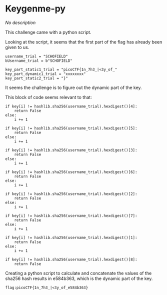 # Keygenme-py

*No description*

This challenge came with a python script.

Looking at the script, it seems that the first part of the flag has already been given to us.
    
    username_trial = "SCHOFIELD"
    bUsername_trial = b"SCHOFIELD"

    key_part_static1_trial = "picoCTF{1n_7h3_|<3y_of_"
    key_part_dynamic1_trial = "xxxxxxxx"
    key_part_static2_trial = "}"
    
It seems the challenge is to figure out the dynamic part of the key. 

This block of code seems relevant to that:

    if key[i] != hashlib.sha256(username_trial).hexdigest()[4]:
        return False
    else:
        i += 1

    if key[i] != hashlib.sha256(username_trial).hexdigest()[5]:
        return False
    else:
        i += 1

    if key[i] != hashlib.sha256(username_trial).hexdigest()[3]:
        return False
    else:
        i += 1

    if key[i] != hashlib.sha256(username_trial).hexdigest()[6]:
        return False
    else:
        i += 1

    if key[i] != hashlib.sha256(username_trial).hexdigest()[2]:
        return False
    else:
        i += 1

    if key[i] != hashlib.sha256(username_trial).hexdigest()[7]:
        return False
    else:
        i += 1

    if key[i] != hashlib.sha256(username_trial).hexdigest()[1]:
        return False
    else:
        i += 1

    if key[i] != hashlib.sha256(username_trial).hexdigest()[8]:
        return False
        
Creating a python script to calculate and concatenate the values of the sha256 hash results in e584b363, which is the dynamic part of the key.

`flag:picoCTF{1n_7h3_|<3y_of_e584b363}`
